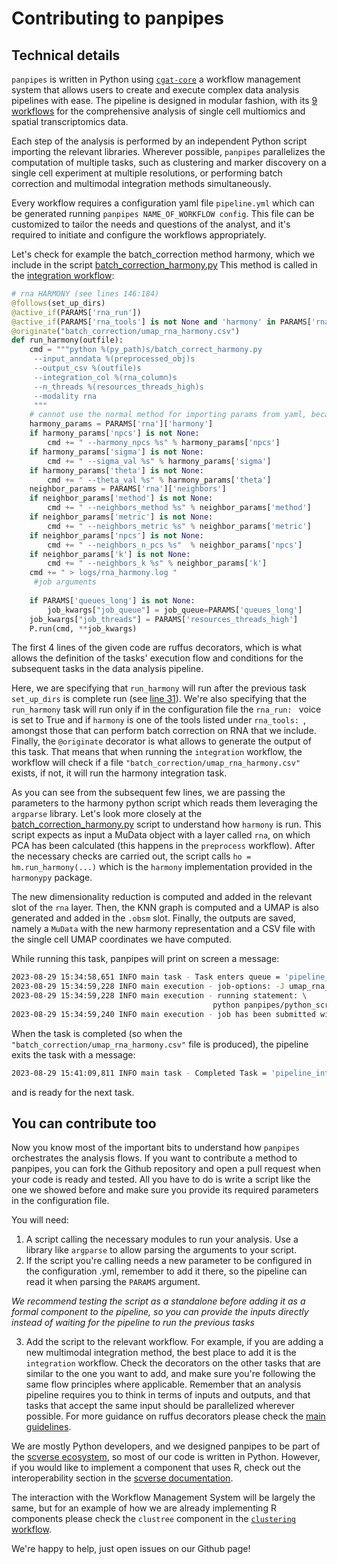 # Contributing to panpipes

## Technical details

`panpipes` is written in Python using [`cgat-core`](https://github.com/cgat-developers/cgat-core) a workflow management system that allows users to create and execute complex data analysis pipelines with ease.
The pipeline is designed in modular fashion, with its [9 workflows](../README.md) for the comprehensive analysis of single cell multiomics and spatial transcriptomics data.

Each step of the analysis is performed by an independent Python script importing the relevant libraries.
Wherever possible, `panpipes` parallelizes the computation of multiple tasks, such as clustering and marker discovery on a single cell experiment at multiple resolutions, or performing batch correction and multimodal integration methods simultaneously.

Every workflow requires a configuration yaml file `pipeline.yml` which can be generated running `panpipes NAME_OF_WORKFLOW config`. This file can be customized to tailor the needs and questions of the analyst, and it's required to initiate and configure the workflows appropriately.

Let's check for example the batch_correction method harmony, which we include in the script [batch_correction_harmony.py](../panpipes/python_scripts/batch_correct_harmony.py)
This method is called in the [integration workflow](../panpipes/panpipes/pipeline_integration.py):

```python
# rna HARMONY (see lines 146:184)
@follows(set_up_dirs)
@active_if(PARAMS['rna_run'])
@active_if(PARAMS['rna_tools'] is not None and 'harmony' in PARAMS['rna_tools'])
@originate("batch_correction/umap_rna_harmony.csv")
def run_harmony(outfile):
    cmd = """python %(py_path)s/batch_correct_harmony.py 
     --input_anndata %(preprocessed_obj)s
     --output_csv %(outfile)s 
     --integration_col %(rna_column)s
     --n_threads %(resources_threads_high)s
     --modality rna
     """
    # cannot use the normal method for importing params from yaml, because it only works up to depth 2
    harmony_params = PARAMS['rna']['harmony']
    if harmony_params['npcs'] is not None:
        cmd += " --harmony_npcs %s" % harmony_params['npcs']
    if harmony_params['sigma'] is not None:
        cmd += " --sigma_val %s" % harmony_params['sigma'] 
    if harmony_params['theta'] is not None:
        cmd += " --theta_val %s" % harmony_params['theta']       
    neighbor_params = PARAMS['rna']['neighbors']
    if neighbor_params['method'] is not None:
        cmd += " --neighbors_method %s" % neighbor_params['method']
    if neighbor_params['metric'] is not None:
        cmd += " --neighbors_metric %s" % neighbor_params['metric']
    if neighbor_params['npcs'] is not None:
        cmd += " --neighbors_n_pcs %s"  % neighbor_params['npcs']
    if neighbor_params['k'] is not None:
        cmd += " --neighbors_k %s" % neighbor_params['k']
    cmd += " > logs/rna_harmony.log " 
     #job arguments
    
    if PARAMS['queues_long'] is not None:
        job_kwargs["job_queue"] = job_queue=PARAMS['queues_long']
    job_kwargs["job_threads"] = PARAMS['resources_threads_high']
    P.run(cmd, **job_kwargs)

```

The first 4 lines of the given code are ruffus decorators, which is what allows the definition of the tasks' execution flow and conditions for the subsequent tasks in the data analysis pipeline.

Here, we are specifying that `run_harmony` will run after the previous task `set_up_dirs` is complete run (see [line 31](../panpipes/panpipes/pipeline_integration.py#L31)).
We're also specifying that the `run_harmony` task will run only if in the configuration file the `rna_run: ` voice is set to True and if `harmony` is one of the tools listed under `rna_tools: `, amongst those that can perform batch correction on RNA that we include.
Finally, the `@originate` decorator is what allows to generate the output of this task.
That means that when running the `integration` workflow, the workflow will check if a file `"batch_correction/umap_rna_harmony.csv"` exists, if not, it will run the harmony integration task.

As you can see from the subsequent few lines, we are passing the parameters to the harmony python script which reads them leveraging the `argparse` library.
Let's look more closely at the [batch_correction_harmony.py](../panpipes/python_scripts/batch_correct_harmony.py) script to understand how `harmony` is run.
This script expects as input a MuData object with a layer called `rna`, on which PCA has been calculated (this happens in the `preprocess` workflow).
After the necessary checks are carried out, the script calls `ho = hm.run_harmony(...)` which is the `harmony` implementation provided in the `harmonypy` package.

The new dimensionality reduction is computed and added in the relevant slot of the `rna` layer. Then, the KNN graph is computed and a UMAP is also generated and added in the `.obsm` slot. Finally, the outputs are saved, namely a `MuData` with the new harmony representation and a CSV file with the single cell UMAP coordinates we have computed.

While running this task, panpipes will print on screen a message:

```bash
2023-08-29 15:34:58,651 INFO main task - Task enters queue = 'pipeline_integration.run_harmony'
2023-08-29 15:34:59,228 INFO main execution - job-options: -J umap_rna_harmony.csv --constraint=skl --cpus-per-task=6 --partition=short
2023-08-29 15:34:59,228 INFO main execution - running statement: \
                                             python panpipes/python_scripts/batch_correct_harmony.py       --input_anndata pbmc_seuratv4.h5mu      --output_csv batch_correction/umap_rna_harmony.csv       --integration_col sample_id      --n_threads 6      --modality rna       --harmony_npcs 30 --sigma_val 0.1 --theta_val 1.0 --neighbors_method scanpy --neighbors_metric euclidean --neighbors_n_pcs 30 --neighbors_k 30 > logs/rna_harmony.log
2023-08-29 15:34:59,240 INFO main execution - job has been submitted with job_id 24942982

```

When the task is completed (so when the `"batch_correction/umap_rna_harmony.csv"` file is produced), the pipeline exits the task with a message:

```bash
2023-08-29 15:41:09,811 INFO main task - Completed Task = 'pipeline_integration.run_harmony' 
```

and is ready for the next task.

## You can contribute too

Now you know most of the important bits to understand how `panpipes` orchestrates the analysis flows.
If you want to contribute a method to panpipes, you can fork the Github repository and open a pull request when your code is ready and tested.
All you have to do is write a script like the one we showed before and make sure you provide its required parameters in the configuration file.

You will need:

1. A script calling the necessary modules to run your analysis. Use a library like `argparse` to allow parsing the arguments to your script.
2. If the script you're calling needs a new parameter to be configured in the configuration .yml, remember to add it there, so the pipeline can read it when parsing the `PARAMS` argument.

*We recommend testing the script as a standalone before adding it as a formal component to the pipeline, so you can provide the inputs directly instead of waiting for the pipeline to run the previous tasks*

3. Add the script to the relevant workflow. For example, if you are adding a new multimodal integration method, the best place to add it is the `integration` workflow.
Check the decorators on the other tasks that are similar to the one you want to add, and make sure you're following the same flow principles where applicable. 
Remember that an analysis pipeline requires you to think in terms of inputs and outputs, and that tasks that accept the same input should be parallelized wherever possible.
For more guidance on ruffus decorators please check the [main guidelines](http://www.ruffus.org.uk/index.html).

We are mostly Python developers, and we designed panpipes to be part of the [scverse ecosystem](https://www.nature.com/articles/s41587-023-01733-8), so most of our code is written in Python.
However, if you would like to implement a component that uses R, check out the interoperability section in the [scverse documentation](https://scverse-tutorials.readthedocs.io/en/latest/notebooks/scverse_data_interoperability.html).

The interaction with the Workflow Management System will be largely the same, but for an example of how we are already implementing R components please check the `clustree` component in the [`clustering` workflow](../panpipes/panpipes/pipeline_clustering.py#L223-L236).

We're happy to help, just open issues on our Github page!
